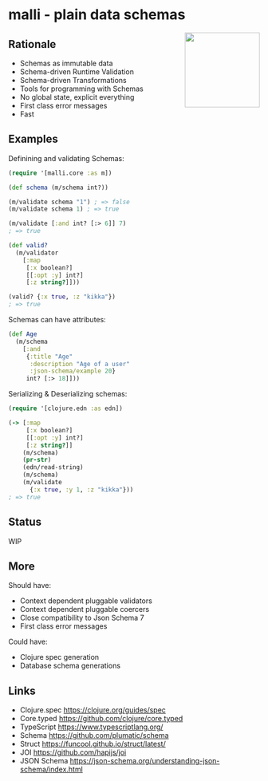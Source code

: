 # malli - plain data schemas

<img src="https://raw.githubusercontent.com/metosin/malli/master/docs/img/malli.png" width=150 align="right"/>

## Rationale

- Schemas as immutable data
- Schema-driven Runtime Validation
- Schema-driven Transformations
- Tools for programming with Schemas
- No global state, explicit everything
- First class error messages
- Fast

## Examples

Definining and validating Schemas:

```clj
(require '[malli.core :as m])

(def schema (m/schema int?))

(m/validate schema "1") ; => false
(m/validate schema 1) ; => true

(m/validate [:and int? [:> 6]] 7)
; => true

(def valid?
  (m/validator
    [:map
     [:x boolean?]
     [[:opt :y] int?]
     [:z string?]]))

(valid? {:x true, :z "kikka"})
; => true
```

Schemas can have attributes:

```clj
(def Age
  (m/schema
    [:and
     {:title "Age"
      :description "Age of a user"
      :json-schema/example 20}
     int? [:> 18]]))
```

Serializing & Deserializing schemas:

```clj
(require '[clojure.edn :as edn])

(-> [:map
     [:x boolean?]
     [[:opt :y] int?]
     [:z string?]]
    (m/schema)
    (pr-str)
    (edn/read-string)
    (m/schema)
    (m/validate
      {:x true, :y 1, :z "kikka"}))
; => true
```

## Status

WIP

## More

Should have:
- Context dependent pluggable validators
- Context dependent pluggable coercers
- Close compatibility to Json Schema 7
- First class error messages

Could have:
- Clojure spec generation
- Database schema generations

## Links

- Clojure.spec https://clojure.org/guides/spec
- Core.typed https://github.com/clojure/core.typed
- TypeScript https://www.typescriptlang.org/
- Schema https://github.com/plumatic/schema
- Struct https://funcool.github.io/struct/latest/
- JOI https://github.com/hapijs/joi
- JSON Schema https://json-schema.org/understanding-json-schema/index.html
